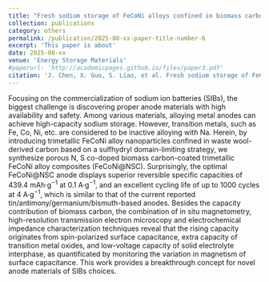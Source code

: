 ```yaml
---
title: "Fresh sodium storage of FeCoNi alloys confined in biomass carbon revealed by operando magnetometry"
collection: publications
category: others
permalink: /publication/2025-08-xx-paper-title-number-6
excerpt: 'This paper is about'
date: 2025-08-xx
venue: 'Energy Storage Materials'
#paperurl: 'http://academicpages.github.io/files/paper3.pdf'
citation: 'J. Chen, X. Guo, S. Liao, et al. Fresh sodium storage of FeCoNi alloys confined in biomass carbon revealed by operando magnetometry, Energy Storage Materials, 2024, 71, 103600.'
---
```

Focusing on the commercialization of sodium ion batteries (SIBs), the biggest challenge is discovering proper anode materials with high availability and safety. Among various materials, alloying metal anodes can achieve high-capacity sodium storage. However, transition metals, such as Fe, Co, Ni, etc. are considered to be inactive alloying with Na. Herein, by introducing trimetallic FeCoNi alloy nanoparticles confined in waste wool-derived carbon based on a sulfhydryl domain-limiting strategy, we synthesize porous N, S co-doped biomass carbon-coated trimetallic FeCoNi alloy composites (FeCoNi@NSC). Surprisingly, the optimal FeCoNi@NSC anode displays superior reversible specific capacities of 439.4 mAh·g<sup>−1</sup> at 0.1 A·g<sup>−1</sup>, and an excellent cycling life of up to 1000 cycles at 4 A·g<sup>−1</sup>, which is similar to that of the current reported tin/antimony/germanium/bismuth-based anodes. Besides the capacity contribution of biomass carbon, the combination of in situ magnetometry, high-resolution transmission electron microscopy and electrochemical impedance characterization techniques reveal that the rising capacity originates from spin-polarized surface capacitance, extra capacity of transition metal oxides, and low-voltage capacity of solid electrolyte interphase, as quantificated by monitoring the variation in magnetism of surface capacitance. This work provides a breakthrough concept for novel anode materials of SIBs choices.
